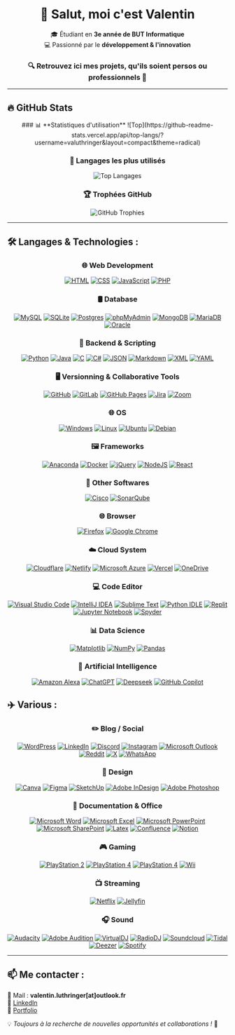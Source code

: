 <div align="center">

# 👋 Salut, moi c'est **Valentin**  
🎓 Étudiant en **3e année de BUT Informatique**  
💻 Passionné par le **développement & l'innovation**  

### 🔍 Retrouvez ici mes projets, qu'ils soient **persos** ou **professionnels** 🚀  

</div>

---

## 🔥 GitHub Stats
<div align="center">
### 📊 **Statistiques d'utilisation**
![Top](https://github-readme-stats.vercel.app/api/top-langs/?username=valuthringer&layout=compact&theme=radical)

### 🎯 **Langages les plus utilisés**
![Top Langages](https://github-readme-stats.vercel.app/api/top-langs/?username=valuthringer&layout=compact&theme=radical)

### 🏆 **Trophées GitHub**
![GitHub Trophies](https://github-profile-trophy.vercel.app/?username=valuthringer&theme=radical)

</div>

---

## 🛠️ Langages & Technologies :
<div align="center">

### 🌐 **Web Development**  
[![HTML](https://img.shields.io/badge/HTML-%23E34F26.svg?logo=html5&logoColor=white)](#)
[![CSS](https://img.shields.io/badge/CSS-1572B6?logo=css3&logoColor=fff)](#)
[![JavaScript](https://img.shields.io/badge/JavaScript-F7DF1E?logo=javascript&logoColor=000)](#)
[![PHP](https://img.shields.io/badge/php-%23777BB4.svg?&logo=php&logoColor=white)](#)

### 🛢️ **Database**  
[![MySQL](https://img.shields.io/badge/MySQL-4479A1?logo=mysql&logoColor=fff)](#)
[![SQLite](https://img.shields.io/badge/SQLite-%2307405e.svg?logo=sqlite&logoColor=white)](#)
[![Postgres](https://img.shields.io/badge/PostgreSQL-%23316192.svg?logo=postgresql&logoColor=white)](#)
[![phpMyAdmin](https://img.shields.io/badge/phpMyAdmin-%23F89820.svg?&logo=phpmyadmin&logoColor=white)](#)
[![MongoDB](https://img.shields.io/badge/MongoDB-%234ea94b.svg?logo=mongodb&logoColor=white)](#)
[![MariaDB](https://img.shields.io/badge/MariaDB-003545?logo=mariadb&logoColor=white)](#)
[![Oracle](https://custom-icon-badges.demolab.com/badge/Oracle-F80000?logo=oracle&logoColor=fff)](#)

### 🔧 **Backend & Scripting**  
[![Python](https://img.shields.io/badge/Python-3776AB?logo=python&logoColor=fff)](#)
[![Java](https://img.shields.io/badge/Java-%23ED8B00.svg?logo=openjdk&logoColor=white)](#)
[![C](https://img.shields.io/badge/C-00599C?logo=c&logoColor=white)](#)
[![C#](https://custom-icon-badges.demolab.com/badge/C%23-%23239120.svg?logo=cshrp&logoColor=white)](#)
[![JSON](https://img.shields.io/badge/JSON-000?logo=json&logoColor=fff)](#)
[![Markdown](https://img.shields.io/badge/Markdown-%23000000.svg?logo=markdown&logoColor=white)](#)
[![XML](https://img.shields.io/badge/XML-767C52?logo=xml&logoColor=fff)](#)
[![YAML](https://img.shields.io/badge/YAML-CB171E?logo=yaml&logoColor=fff)](#)

### 🖥️ **Versionning & Collaborative Tools**  
[![GitHub](https://img.shields.io/badge/GitHub-%23121011.svg?logo=github&logoColor=white)](#)
[![GitLab](https://img.shields.io/badge/GitLab-FC6D26?logo=gitlab&logoColor=fff)](#)
[![GitHub Pages](https://img.shields.io/badge/GitHub%20Pages-121013?logo=github&logoColor=white)](#)
[![Jira](https://img.shields.io/badge/Jira-0052CC?logo=jira&logoColor=fff)](#)
[![Zoom](https://img.shields.io/badge/Zoom-2D8CFF?logo=zoom&logoColor=white)](#)

### 🌐 **OS**  
[![Windows](https://custom-icon-badges.demolab.com/badge/Windows-0078D6?logo=windows11&logoColor=white)](#)
[![Linux](https://img.shields.io/badge/Linux-FCC624?logo=linux&logoColor=black)](#)
[![Ubuntu](https://img.shields.io/badge/Ubuntu-E95420?logo=ubuntu&logoColor=white)](#)
[![Debian](https://img.shields.io/badge/Debian-A81D33?logo=debian&logoColor=fff)](#)

### 🖼️ **Frameworks** 
[![Anaconda](https://img.shields.io/badge/Anaconda-44A833?logo=anaconda&logoColor=fff)](#)
[![Docker](https://img.shields.io/badge/Docker-2496ED?logo=docker&logoColor=fff)](#)
[![jQuery](https://img.shields.io/badge/jQuery-0769AD?logo=jquery&logoColor=fff)](#)
[![NodeJS](https://img.shields.io/badge/Node.js-6DA55F?logo=node.js&logoColor=white)](#)
[![React](https://img.shields.io/badge/React-%2320232a.svg?logo=react&logoColor=%2361DAFB)](#)

### 🥅 **Other Softwares**
[![Cisco](https://img.shields.io/badge/Cisco_Packet_Tracer-%23049fd9.svg?style=logo&logo=cisco&logoColor=black)](#)
[![SonarQube](https://img.shields.io/badge/SonarQube-black?style=logo&logo=sonarqube&logoColor=4E9BCD)](#)

### 🌐 **Browser**
[![Firefox](https://img.shields.io/badge/Firefox-FF7139?logo=Firefox&logoColor=white)](#)
[![Google Chrome](https://img.shields.io/badge/Google%20Chrome-4285F4?logo=GoogleChrome&logoColor=white)](#)

### ☁️ **Cloud System**
[![Cloudflare](https://img.shields.io/badge/Cloudflare-F38020?logo=Cloudflare&logoColor=white)](#)
[![Netlify](https://img.shields.io/badge/Netlify-%23000000.svg?logo=netlify&logoColor=#00C7B7)](#)
[![Microsoft Azure](https://custom-icon-badges.demolab.com/badge/Microsoft%20Azure-0089D6?logo=msazure&logoColor=white)](#)
[![Vercel](https://img.shields.io/badge/Vercel-%23000000.svg?logo=vercel&logoColor=white)](#)
[![OneDrive](https://img.shields.io/badge/OneDrive-0078D4?logo=OneDrive&logoColor=white)](#)

### 💻 **Code Editor**
[![Visual Studio Code](https://custom-icon-badges.demolab.com/badge/Visual%20Studio%20Code-0078d7.svg?logo=vsc&logoColor=white)](#)
[![IntelliJ IDEA](https://img.shields.io/badge/IntelliJIDEA-000000.svg?logo=intellij-idea&logoColor=white)](#)
[![Sublime Text](https://img.shields.io/badge/Sublime%20Text-%23575757.svg?logo=sublime-text&logoColor=important)](#)
[![Python IDLE](https://img.shields.io/badge/Python%20IDLE-3776AB?logo=python&logoColor=fff)](#)
[![Replit](https://img.shields.io/badge/Replit-F26207?logo=replit&logoColor=fff)](#)
[![Jupyter Notebook](https://img.shields.io/badge/Jupyter_Notebook-%23FA0F00.svg?logo=jupyter&logoColor=white)](#)
[![Spyder](https://img.shields.io/badge/Spyder-838485?style=logo&logo=spyder%20ide&logoColor=maroon)](#)

### 📊 **Data Science**
[![Matplotlib](https://custom-icon-badges.demolab.com/badge/Matplotlib-71D291?logo=matplotlib&logoColor=fff)](#)
[![NumPy](https://img.shields.io/badge/NumPy-4DABCF?logo=numpy&logoColor=fff)](#)
[![Pandas](https://img.shields.io/badge/Pandas-150458?logo=pandas&logoColor=fff)](#)

### 🤖 **Artificial Intelligence**
[![Amazon Alexa](https://img.shields.io/badge/Amazon%20Alexa-00CAFF?logo=amazonalexa&logoColor=fff)](#)
[![ChatGPT](https://img.shields.io/badge/ChatGPT-74aa9c?logo=openai&logoColor=white)](#)
[![Deepseek](https://custom-icon-badges.demolab.com/badge/Deepseek-4D6BFF?logo=deepseek&logoColor=fff)](#)
[![GitHub Copilot](https://img.shields.io/badge/GitHub_Copilot-8957E5?style=logo&logo=github-copilot&logoColor=white)](#)

</div>

## ✈️ Various :
<div align="center">

### ✏️ **Blog / Social**
[![WordPress](https://img.shields.io/badge/WordPress-%2321759B.svg?logo=wordpress&logoColor=white)](#)
[![LinkedIn](https://custom-icon-badges.demolab.com/badge/LinkedIn-0A66C2?logo=linkedin-white&logoColor=fff)](#)
[![Discord](https://img.shields.io/badge/Discord-%235865F2.svg?&logo=discord&logoColor=white)](#)
[![Instagram](https://img.shields.io/badge/Instagram-%23E4405F.svg?logo=Instagram&logoColor=white)](#)
[![Microsoft Outlook](https://img.shields.io/badge/Microsoft_Outlook-0078D4?logo=Outlook&logoColor=white)](#)
[![Reddit](https://img.shields.io/badge/Reddit-FF4500?logo=reddit&logoColor=white)](#)
[![X](https://img.shields.io/badge/X-%23000000.svg?logo=X&logoColor=white)](#)
[![WhatsApp](https://img.shields.io/badge/WhatsApp-25D366?logo=whatsapp&logoColor=white)](#)

### 🎨 **Design**
[![Canva](https://img.shields.io/badge/Canva-%2300C4CC.svg?&logo=Canva&logoColor=white)](#)
[![Figma](https://img.shields.io/badge/Figma-F24E1E?logo=figma&logoColor=white)](#)
[![SketchUp](https://img.shields.io/badge/SketchUp-005F9E?logo=sketchup&logoColor=fff)](#)
[![Adobe InDesign](https://img.shields.io/badge/Adobe%20InDesign-49021F?logo=Outlook&logoColor=white)](#)
[![Adobe Photoshop](https://img.shields.io/badge/Adobe_Photoshop-0078D4?logo=Photoshop&logoColor=white)](#)

### 📄 **Documentation & Office**
[![Microsoft Word](https://img.shields.io/badge/Microsoft_Word-2B579A?logo=MicrosoftWord&logoColor=fff)](#)
[![Microsoft Excel](https://img.shields.io/badge/Microsoft_Excel-217346?logo=MicrosoftExcel&logoColor=fff)](#)
[![Microsoft PowerPoint](https://img.shields.io/badge/Microsoft_PowerPoint-B7472A?logo=MicrosoftPowerPoint&logoColor=fff)](#)
[![Microsoft SharePoint](https://img.shields.io/badge/Microsoft_SharePoint-0078D4?logo=MicrosoftSharePoint&logoColor=fff)](#)
[![Latex](https://img.shields.io/badge/Latex-%23008080.svg?style=logo&logo=latex&logoColor=white)](#)
[![Confluence](https://img.shields.io/badge/Confluence-172B4D?logo=confluence&logoColor=fff)](#)
[![Notion](https://img.shields.io/badge/Notion-000?logo=notion&logoColor=fff)](#)

### 🎮 **Gaming**
[![PlayStation 2](https://img.shields.io/badge/Playstation%202-003791?logo=playstation-2&logoColor=white)](#)
[![PlayStation 4](https://img.shields.io/badge/Playstation%204-003791?logo=playstation-4&logoColor=white)](#)
[![PlayStation 4](https://img.shields.io/badge/Playstation%205-003791?logo=playstation-5&logoColor=white)](#)
[![Wii](https://img.shields.io/badge/Wii-8B8B8B?logo=wii&logoColor=white)](#)

### 📺 **Streaming**
[![Netflix](https://img.shields.io/badge/Netflix-E50914?logo=netflix&logoColor=white)](#)
[![Jellyfin](https://img.shields.io/badge/Jellyfin-%23000B25.svg?style=logo&logo=Jellyfin&logoColor=00A4DC)](#)

### **🎧 Sound**
[![Audacity](https://img.shields.io/badge/Audacity-0000CC?logo=audacity&logoColor=white)](#)
[![Adobe Audition](https://img.shields.io/badge/Adobe%20Audition-9999FF.svg?style=logo&logo=Adobe%20Audition&logoColor=white)](#)
[![VirtualDJ](https://img.shields.io/badge/VirtualDJ-FF0000?logo=virtualdj&logoColor=white)](#)
[![RadioDJ](https://img.shields.io/badge/RadioDJ-1E90FF?logo=radiodj&logoColor=white)](#)
[![Soundcloud](https://img.shields.io/badge/Soundcloud-FF3300?logo=Soundcloud&logoColor=white)](#)
[![Tidal](https://img.shields.io/badge/Tidal-000000?logo=Tidal&logoColor=white)](#)
[![Deezer](https://img.shields.io/badge/Deezer-9400D3?logo=Deezer&logoColor=white)](#)
[![Spotify](https://img.shields.io/badge/Spotify-1ED760?style=logo&logo=spotify&logoColor=white)](#)

</div>

---

## 📫 Me contacter :
📧 Mail : **valentin.luthringer[at]outlook.fr**  
🔗 [LinkedIn](https://linkedin.com/in/valentin-luthringer)  
📂 [Portfolio](https://valuthringer.github.io)  

💡 _Toujours à la recherche de nouvelles opportunités et collaborations !_ 🚀
